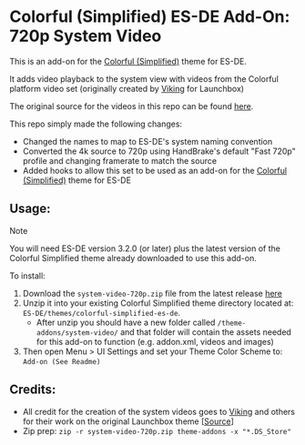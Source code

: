 # Colorful (Simplified) ES-DE Add-On: 720p System Video

This is an add-on for the [Colorful (Simplified)](https://github.com/anthonycaccese/colorful-simplified-es-de) theme for ES-DE. 

It adds video playback to the system view with videos from the Colorful platform video set (originally created by [Viking](https://forums.launchbox-app.com/profile/70421-viking/) for Launchbox)

The original source for the videos in this repo can be found [here](https://forums.launchbox-app.com/files/file/1958-colorful-platform-video-set/).

This repo simply made the following changes:

- Changed the names to map to ES-DE's system naming convention
- Converted the 4k source to 720p using HandBrake's default "Fast 720p" profile and changing framerate to match the source
- Added hooks to allow this set to be used as an add-on for the [Colorful (Simplified)](https://github.com/anthonycaccese/colorful-simplified-es-de) theme for ES-DE

## Usage:

> [!NOTE] 
You will need ES-DE version 3.2.0 (or later) plus the latest version of the Colorful Simplified theme already downloaded to use this add-on. 

To install:
1. Download the `system-video-720p.zip` file from the latest release [here](https://github.com/anthonycaccese/colorful-simplified-es-de-addon_720p-system-video/releases/latest)
2. Unzip it into your existing Colorful Simplified theme directory located at: `ES-DE/themes/colorful-simplified-es-de`.  
    - After unzip you should have a new folder called `/theme-addons/system-video/` and that folder will contain the assets needed for this add-on to function (e.g. addon.xml, videos and images)
3. Then open Menu > UI Settings and set your Theme Color Scheme to: `Add-on (See Readme)`

## Credits:

- All credit for the creation of the system videos goes to [Viking](https://forums.launchbox-app.com/profile/70421-viking/) and others for their work on the original Launchbox theme [[Source](https://forums.launchbox-app.com/files/file/1958-colorful-platform-video-set/)]
- Zip prep: `zip -r system-video-720p.zip theme-addons -x "*.DS_Store"`
